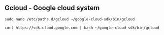 ## Gcloud - Google cloud system

```
sudo nano /etc/paths.d/gcloud ~/google-cloud-sdk/bin/gcloud

curl https://sdk.cloud.google.com | bash ~/google-cloud-sdk/bin/gcloud
```
